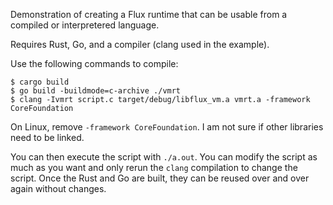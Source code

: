 Demonstration of creating a Flux runtime that can be usable from a
compiled or interpretered language.

Requires Rust, Go, and a compiler (clang used in the example).

Use the following commands to compile:

```
$ cargo build
$ go build -buildmode=c-archive ./vmrt
$ clang -Ivmrt script.c target/debug/libflux_vm.a vmrt.a -framework CoreFoundation
```

On Linux, remove `-framework CoreFoundation`. I am not sure if other
libraries need to be linked.

You can then execute the script with `./a.out`. You can modify the
script as much as you want and only rerun the `clang` compilation to
change the script. Once the Rust and Go are built, they can be reused
over and over again without changes.
